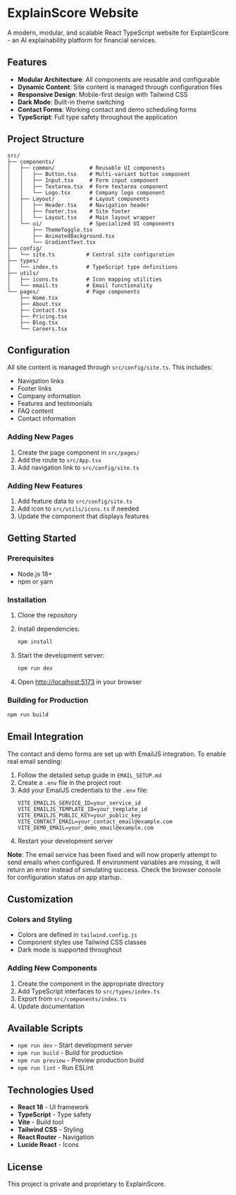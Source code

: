 # ExplainScore Website

A modern, modular, and scalable React TypeScript website for ExplainScore - an AI explainability platform for financial services.

## Features

- **Modular Architecture**: All components are reusable and configurable
- **Dynamic Content**: Site content is managed through configuration files
- **Responsive Design**: Mobile-first design with Tailwind CSS
- **Dark Mode**: Built-in theme switching
- **Contact Forms**: Working contact and demo scheduling forms
- **TypeScript**: Full type safety throughout the application

## Project Structure

```
src/
├── components/
│   ├── common/           # Reusable UI components
│   │   ├── Button.tsx    # Multi-variant button component
│   │   ├── Input.tsx     # Form input component
│   │   ├── Textarea.tsx  # Form textarea component
│   │   └── Logo.tsx      # Company logo component
│   ├── Layout/           # Layout components
│   │   ├── Header.tsx    # Navigation header
│   │   ├── Footer.tsx    # Site footer
│   │   └── Layout.tsx    # Main layout wrapper
│   └── ui/               # Specialized UI components
│       ├── ThemeToggle.tsx
│       ├── AnimatedBackground.tsx
│       └── GradientText.tsx
├── config/
│   └── site.ts          # Central site configuration
├── types/
│   └── index.ts         # TypeScript type definitions
├── utils/
│   ├── icons.ts         # Icon mapping utilities
│   └── email.ts         # Email functionality
└── pages/               # Page components
    ├── Home.tsx
    ├── About.tsx
    ├── Contact.tsx
    ├── Pricing.tsx
    ├── Blog.tsx
    └── Careers.tsx
```

## Configuration

All site content is managed through `src/config/site.ts`. This includes:

- Navigation links
- Footer links
- Company information
- Features and testimonials
- FAQ content
- Contact information

### Adding New Pages

1. Create the page component in `src/pages/`
2. Add the route to `src/App.tsx`
3. Add navigation link to `src/config/site.ts`

### Adding New Features

1. Add feature data to `src/config/site.ts`
2. Add icon to `src/utils/icons.ts` if needed
3. Update the component that displays features

## Getting Started

### Prerequisites

- Node.js 18+ 
- npm or yarn

### Installation

1. Clone the repository
2. Install dependencies:
   ```bash
   npm install
   ```

3. Start the development server:
   ```bash
   npm run dev
   ```

4. Open [http://localhost:5173](http://localhost:5173) in your browser

### Building for Production

```bash
npm run build
```

## Email Integration

The contact and demo forms are set up with EmailJS integration. To enable real email sending:

1. Follow the detailed setup guide in `EMAIL_SETUP.md`
2. Create a `.env` file in the project root
3. Add your EmailJS credentials to the `.env` file:
   ```env
   VITE_EMAILJS_SERVICE_ID=your_service_id
   VITE_EMAILJS_TEMPLATE_ID=your_template_id
   VITE_EMAILJS_PUBLIC_KEY=your_public_key
   VITE_CONTACT_EMAIL=your_contact_email@example.com
   VITE_DEMO_EMAIL=your_demo_email@example.com
   ```
4. Restart your development server

**Note**: The email service has been fixed and will now properly attempt to send emails when configured. If environment variables are missing, it will return an error instead of simulating success. Check the browser console for configuration status on app startup.

## Customization

### Colors and Styling

- Colors are defined in `tailwind.config.js`
- Component styles use Tailwind CSS classes
- Dark mode is supported throughout

### Adding New Components

1. Create the component in the appropriate directory
2. Add TypeScript interfaces to `src/types/index.ts`
3. Export from `src/components/index.ts`
4. Update documentation

## Available Scripts

- `npm run dev` - Start development server
- `npm run build` - Build for production
- `npm run preview` - Preview production build
- `npm run lint` - Run ESLint

## Technologies Used

- **React 18** - UI framework
- **TypeScript** - Type safety
- **Vite** - Build tool
- **Tailwind CSS** - Styling
- **React Router** - Navigation
- **Lucide React** - Icons

## License

This project is private and proprietary to ExplainScore. 